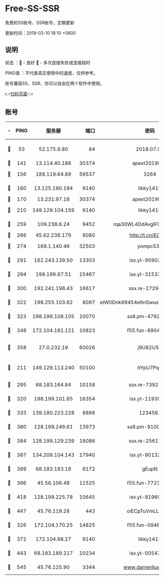 # Free-SS-SSR

免费的SS账号、SSR账号，定期更新

更新时间：2019-03-10 18:10 +0800

## 说明

状态     ：🙂 - 良好 🙁 - 多次连接失败或连接超时

PING值   ：不代表真实使用中的速度，仅供参考。

账号兼容SS、SSR，你可以自由在两个软件中使用。

👉[扫码页面](https://liesauer.github.io/Free-SS-SSR/)👈

## 账号

|-|PING|服务器|端口|密码|加密方式|区域|
|:----:|:----:|:-----:|-----:|:----:|:----:|:----:|
|🙂|53|52.175.9.80|84|2018.07.07|chacha20-ietf-poly1305|HK|
|🙂|141|13.114.40.186|30374|apext2019006|chacha20|JP|
|🙂|156|188.119.64.89|56537|3264|aes-256-cfb|RU|
|🙂|160|13.125.190.194|9140|likky1415|aes-256-cfb|KR|
|🙂|170|13.231.97.18|30374|apext2019006|chacha20|JP|
|🙂|210|149.129.104.159|9140|likky1415|aes-256-cfb|HK|
|🙂|259|109.238.6.24|9452|rqa30WL4DdAvgIFG6Fs3znzTa|aes-256-cfb|FR|
|🙂|266|45.62.238.179|8080|http://t.cn/EGJIyrl|rc4-md5|CA|
|🙂|274|168.1.140.46|32503|yompc535|aes-256-cfb|AU|
|🙂|291|162.243.139.50|13303|isx.yt-95902908|aes-256-cfb|US|
|🙂|294|198.199.97.51|15467|isx.yt-31533637|aes-256-cfb|US|
|🙂|300|192.241.198.43|16617|ssx.re-27294223|aes-256-cfb|US|
|🙂|322|198.255.103.62|8097|eIW0Dnk69454e6nSwuspv9DmS201tQ0D|aes-256-cfb|US|
|🙂|323|198.199.108.105|10070|ss8.pm-47824837|aes-256-cfb|US|
|🙂|348|172.104.181.121|10823|f55.fun-89043009|aes-256-cfb|SG|
|🙂|358|27.0.232.19|60026|j9U82U53|xchacha20-ietf-poly1305|HK|
|🙂|211|149.129.113.240|50100|hYpU7PqP|chacha20-ietf-poly1305|CN|
|🙂|295|68.183.164.84|10158|ssx.re-73925133|aes-256-cfb|US|
|🙂|320|198.199.101.65|16354|isx.yt-11939901|aes-256-cfb|US|
|🙂|333|139.180.223.228|8888|123456..|aes-256-cfb|JP|
|🙂|380|128.199.249.61|13973|ss8.pm-91003173|aes-256-cfb|SG|
|🙂|384|128.199.129.239|18086|ssx.re-25617968|aes-256-cfb|SG|
|🙂|387|134.209.104.143|17940|isx.yt-90132176|aes-256-cfb|SG|
|🙂|389|68.183.183.18|6172|gEupN|aes-256-cfb|SG|
|🙂|396|45.56.106.48|11525|f55.fun-77233289|aes-256-cfb|US|
|🙂|418|128.199.225.78|10645|isx.yt-81960461|aes-256-cfb|SG|
|🙂|447|45.76.119.28|443|oiECpTuVmLLxk4Ts|aes-256-cfb|AU|
|🙁|326|172.104.170.25|14825|f55.fun-09460253|aes-256-cfb|SG|
|🙁|372|172.104.98.27|9140|likky1415|aes-256-cfb|JP|
|🙁|443|68.183.189.217|10234|isx.yt-00547115|aes-256-cfb|SG|
|🙁|545|45.76.125.90|3344|www.darrenliuwei.com|aes-256-cfb|AU|
